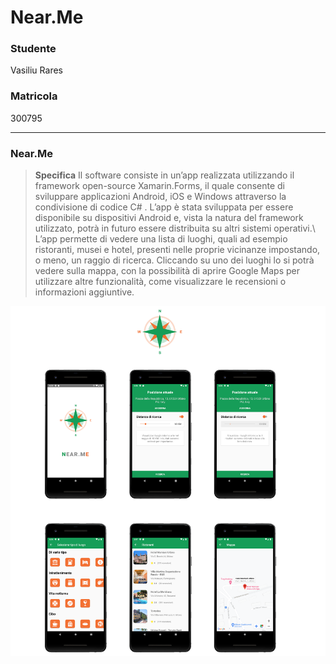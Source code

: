 #  Near.Me
### Studente
Vasiliu Rares

### Matricola
300795

---

###  Near.Me

> **Specifica** Il software consiste in un’app realizzata utilizzando il framework open-source Xamarin.Forms, il quale consente di sviluppare applicazioni Android, iOS e Windows attraverso la condivisione di codice C# . L’app è stata sviluppata per essere disponibile su dispositivi Android e, vista la natura del framework utilizzato, potrà in futuro essere distribuita su altri sistemi operativi.\\
L’app permette di vedere una lista di luoghi, quali ad esempio ristoranti, musei e hotel, presenti nelle proprie vicinanze impostando, o meno, un raggio di ricerca. Cliccando su uno dei luoghi lo si potrà vedere sulla mappa, con la possibilità di aprire Google Maps per utilizzare altre funzionalità, come visualizzare le recensioni o informazioni aggiuntive.

![alt text](https://github.com/R4shVs/Near.Me/blob/master/Near.Me.png)

